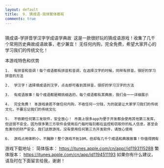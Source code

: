```yaml
---
layout: default
title:  9. 猜成语-简体繁体都有
comments: true
---
```



##
猜成语-学拼音学汉字学成语学典故  这是一款很好玩的猜成语游戏！收集了几千个常用历史典故成语故事，老少兼宜！
无任何内购，完全免费，希望大家开心的学习我们的传统文化！ 

本游戏特色和优势    

    1.  有拼音和音调！每个成语都有拼音和音调，在选择汉字的时候，同样有拼音，很好的学习拼音的方法    
    
    2.  学汉字！选择填成语的汉字，点击即可看到其拼音，很好的学习汉字的方法   
    
    3.  有成语故事！每个成语都是精挑细选的，每个成语都有其典故，我们会一一详细展示  
    
    4.  完全免费！ 本游戏承若不做任何内购，不收任何一分钱，为的就是让大家学习我们的传统文化，不要忘记我们的传统文化  
    
    5.  不依赖任何第三发软件，安全放心！ 市面上很多app为便于开发都会使用其他第三发库，但这很不安全，因为很多第三方软件会使用后门每时每刻都在监控和窃取你的私人信息，甚至会危害你的财产安全，我们这款游戏，没有使用任何第三方开发软件，请放心使用
    
    6.  游戏占用体积小，不臃肿！整个游戏不到10M，但却有几千个成语和典故故事！你值得拥有
    
游戏下载地址：
简体版本：   https://itunes.apple.com/cn/app//id1193115288
繁体版本：   https://itunes.apple.com/cn/app/id1194511193
如果你有什么建议，请及时在下面留言给我，谢谢！
